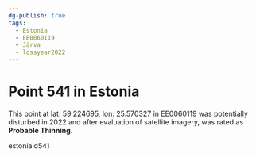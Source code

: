 ```yaml
---
dg-publish: true
tags:
  - Estonia
  - EE0060119
  - Järva
  - lossyear2022
---
```


# Point 541 in Estonia

This point at lat: 59.224695, lon: 25.570327 in EE0060119 was potentially disturbed in 2022 and after evaluation of satellite imagery, was rated as **Probable Thinning**.



estoniaid541